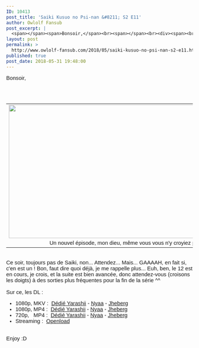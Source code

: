 ```yaml
---
ID: 10413
post_title: 'Saiki Kusuo no Psi-nan &#8211; S2 E11'
author: Owlolf Fansub
post_excerpt: |
  <span></span><span>Bonsoir,</span><br><span></span><br><div><span><br></span></div><span><table align="center" cellpadding="0" cellspacing="0"><tbody><tr><td><a href="https://4.bp.blogspot.com/-2xXBbO96jsg/WxA0ZkhDPcI/AAAAAAAADyM/pl09yem6dicbAAsg7RFNj9mV56DPb3kIwCLcBGAs/s1600/The%2BDisastrous%2BLife%2Bof%2BSaiki%2BK.%2BS02E11%2B%255B1080p%255D_001_8050.png" imageanchor="1"><img border="0" data-original-height="900" data-original-width="1600" height="360" src="https://4.bp.blogspot.com/-2xXBbO96jsg/WxA0ZkhDPcI/AAAAAAAADyM/pl09yem6dicbAAsg7RFNj9mV56DPb3kIwCLcBGAs/s640/The%2BDisastrous%2BLife%2Bof%2BSaiki%2BK.%2BS02E11%2B%255B1080p%255D_001_8050.png" width="640"></a></td></tr><tr><td>Un nouvel &eacute;pisode, mon dieu, m&ecirc;me vous vous n'y croyiez plus !</td></tr></tbody></table></span><br><div><span>Ce soir, toujours pas de Saiki, non... Attendez... Mais... GAAAAH, en fait si, c'en est un ! Bon, faut dire quoi d&eacute;j&agrave;, je me rappelle plus... Euh, ben, le 12 est en cours, je crois, et la suite est bien avanc&eacute;e, donc attendez-vous (croisons les doigts) &agrave; des sorties plus fr&eacute;quentes pour la fin de la s&eacute;rie ^^</span></div><span><div><br></div><div>Sur ce, les DL :</div><a name="more"></a><ul><li><span>1080p, MKV : &nbsp;<a href="https://ddl.yarashii.fr/Animes/Saiki%20Kusuo/Saison%202/FHD10/%5BYarashii%20-%20Owlolf%5D%20Saiki%20Kusuo%20no%20Psi%20Nan%20S2%2011%20-%20FHD%2010%20bits.mkv" target="_blank">D&eacute;di&eacute; Yarashii</a> - <a href="https://nyaa.si/view/1042729" target="_blank">Nyaa</a> - <a href="http://jheberg.net/captcha/yarashii-owlolf-saiki-kusuo-no-nan-s2-11-vostfr-3/" target="_blank">Jheberg</a></span></li><li><span>1080p, MP4 : &nbsp;</span><a href="https://ddl.yarashii.fr/Animes/Saiki%20Kusuo/Saison%202/FHD8/%5BYarashii%20-%20Owlolf%5D%20Saiki%20Kusuo%20no%20Psi%20Nan%20S2%2011%20-%20FHD%208%20bits.mp4" target="_blank">D&eacute;di&eacute; Yarashii</a> - <a href="https://nyaa.si/view/1042728" target="_blank">Nyaa</a> - <a href="http://jheberg.net/captcha/yarashii-owlolf-saiki-kusuo-no-nan-s2-11-vostfr-19/" target="_blank">Jheberg</a></li><li><span>720p, &nbsp; MP4</span>&nbsp;: &nbsp;<a href="https://ddl.yarashii.fr/Animes/Saiki%20Kusuo/Saison%202/HD8/%5BYarashii%20-%20Owlolf%5D%20Saiki%20Kusuo%20no%20Psi%20Nan%20S2%2011%20-%20HD%208%20bits.mp4" target="_blank">D&eacute;di&eacute; Yarashii</a> - <a href="https://nyaa.si/view/1042727" target="_blank">Nyaa</a> - <a href="http://jheberg.net/captcha/yarashii-owlolf-saiki-kusuo-no-nan-s2-11-vostfr-2/" target="_blank">Jheberg</a></li><li>Streaming : &nbsp;<a href="https://openload.co/embed/8vjdADkNSlg/%5BYarashii_-_Owlolf%5D_Saiki_Kusuo_no_%CE%A8-nan_S2_-_11_VOSTFR_%281920x1080_x264_AAC_8_bits%29.mp4" target="_blank">Openload</a></li></ul><div><br></div><div>Enjoy :D</div><div><br></div></span>
layout: post
permalink: >
  http://www.owlolf-fansub.com/2018/05/saiki-kusuo-no-psi-nan-s2-e11.html
published: true
post_date: 2018-05-31 19:48:00
---
```

<span style="font-family: &quot;arial&quot; , &quot;helvetica&quot; , sans-serif; font-size: 11pt;"></span><span style="font-family: &quot;arial&quot; , &quot;helvetica&quot; , sans-serif; font-size: 11pt;">Bonsoir,</span><br /><span style="font-family: &quot;arial&quot; , &quot;helvetica&quot; , sans-serif; font-size: 11pt;"></span><br /><div style="font-size: 11pt;"><span style="font-family: &quot;arial&quot; , &quot;helvetica&quot; , sans-serif; font-size: 11pt;"><br /></span></div><span style="font-family: &quot;arial&quot; , &quot;helvetica&quot; , sans-serif; font-size: 11pt;"><table align="center" cellpadding="0" cellspacing="0" class="tr-caption-container" style="font-size: 11pt; margin-left: auto; margin-right: auto; text-align: center;"><tbody><tr><td style="text-align: center;"><a href="https://4.bp.blogspot.com/-2xXBbO96jsg/WxA0ZkhDPcI/AAAAAAAADyM/pl09yem6dicbAAsg7RFNj9mV56DPb3kIwCLcBGAs/s1600/The%2BDisastrous%2BLife%2Bof%2BSaiki%2BK.%2BS02E11%2B%255B1080p%255D_001_8050.png" imageanchor="1" style="margin-left: auto; margin-right: auto;"><img border="0" data-original-height="900" data-original-width="1600" height="360" src="https://4.bp.blogspot.com/-2xXBbO96jsg/WxA0ZkhDPcI/AAAAAAAADyM/pl09yem6dicbAAsg7RFNj9mV56DPb3kIwCLcBGAs/s640/The%2BDisastrous%2BLife%2Bof%2BSaiki%2BK.%2BS02E11%2B%255B1080p%255D_001_8050.png" width="640" /></a></td></tr><tr><td class="tr-caption" style="text-align: center;">Un nouvel épisode, mon dieu, même vous vous n'y croyiez plus !</td></tr></tbody></table></span><br /><div style="font-size: 11pt;"><span style="font-family: &quot;arial&quot; , &quot;helvetica&quot; , sans-serif; font-size: 11pt;">Ce soir, toujours pas de Saiki, non... Attendez... Mais... GAAAAH, en fait si, c'en est un ! Bon, faut dire quoi déjà, je me rappelle plus... Euh, ben, le 12 est en cours, je crois, et la suite est bien avancée, donc attendez-vous (croisons les doigts) à des sorties plus fréquentes pour la fin de la série ^^</span></div><span style="font-family: &quot;arial&quot; , &quot;helvetica&quot; , sans-serif; font-size: 11pt;"><div style="font-size: 11pt;"><br /></div><div style="font-size: 11pt;">Sur ce, les DL :</div><a name='more'></a><ul><li><span style="font-size: 14.6667px;">1080p, MKV : &nbsp;<a href="https://ddl.yarashii.fr/Animes/Saiki%20Kusuo/Saison%202/FHD10/%5BYarashii%20-%20Owlolf%5D%20Saiki%20Kusuo%20no%20Psi%20Nan%20S2%2011%20-%20FHD%2010%20bits.mkv" >Dédié Yarashii</a> - <a href="https://nyaa.si/view/1042729" >Nyaa</a> - <a href="http://jheberg.net/captcha/yarashii-owlolf-saiki-kusuo-no-nan-s2-11-vostfr-3/" >Jheberg</a></span></li><li><span style="font-size: 14.6667px;">1080p, MP4 : &nbsp;</span><a href="https://ddl.yarashii.fr/Animes/Saiki%20Kusuo/Saison%202/FHD8/%5BYarashii%20-%20Owlolf%5D%20Saiki%20Kusuo%20no%20Psi%20Nan%20S2%2011%20-%20FHD%208%20bits.mp4" >Dédié Yarashii</a> - <a href="https://nyaa.si/view/1042728" >Nyaa</a> - <a href="http://jheberg.net/captcha/yarashii-owlolf-saiki-kusuo-no-nan-s2-11-vostfr-19/" >Jheberg</a></li><li><span style="font-size: 14.6667px;">720p, &nbsp; MP4</span>&nbsp;: &nbsp;<a href="https://ddl.yarashii.fr/Animes/Saiki%20Kusuo/Saison%202/HD8/%5BYarashii%20-%20Owlolf%5D%20Saiki%20Kusuo%20no%20Psi%20Nan%20S2%2011%20-%20HD%208%20bits.mp4" >Dédié Yarashii</a> - <a href="https://nyaa.si/view/1042727" >Nyaa</a> - <a href="http://jheberg.net/captcha/yarashii-owlolf-saiki-kusuo-no-nan-s2-11-vostfr-2/" >Jheberg</a></li><li>Streaming : &nbsp;<a href="https://openload.co/embed/8vjdADkNSlg/%5BYarashii_-_Owlolf%5D_Saiki_Kusuo_no_%CE%A8-nan_S2_-_11_VOSTFR_%281920x1080_x264_AAC_8_bits%29.mp4" >Openload</a></li></ul><div style="font-size: 11pt;"><br /></div><div style="font-size: 11pt;">Enjoy :D</div><div style="font-size: 11pt;"><br /></div></span>